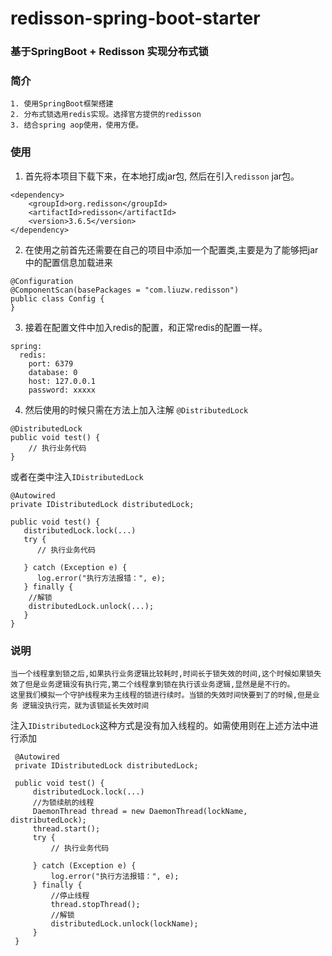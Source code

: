 # redisson-spring-boot-starter

### 基于SpringBoot + Redisson 实现分布式锁

### 简介
	1. 使用SpringBoot框架搭建
	2. 分布式锁选用redis实现。选择官方提供的redisson
	3. 结合spring aop使用，使用方便。

### 使用

1. 首先将本项目下载下来，在本地打成jar包, 然后在引入`redisson` jar包。
````
<dependency>
    <groupId>org.redisson</groupId>
    <artifactId>redisson</artifactId>
    <version>3.6.5</version>
</dependency>
````

2. 在使用之前首先还需要在自己的项目中添加一个配置类,主要是为了能够把jar中的配置信息加载进来
````
@Configuration
@ComponentScan(basePackages = "com.liuzw.redisson")
public class Config {
}
````

3. 接着在配置文件中加入redis的配置，和正常redis的配置一样。
````
spring:
  redis:
    port: 6379
    database: 0
    host: 127.0.0.1
    password: xxxxx
````

4. 然后使用的时候只需在方法上加入注解 `@DistributedLock`

 ````
 @DistributedLock
 public void test() {
 	 // 执行业务代码
 }
 ````

  或者在类中注入`IDistributedLock`

 ````
 @Autowired
 private IDistributedLock distributedLock;

 public void test() {
    distributedLock.lock(...)
    try {
	   // 执行业务代码

    } catch (Exception e) {
       log.error("执行方法报错：", e);
    } finally {
     //解锁
     distributedLock.unlock(...);
    }
}
````

### 说明

    当一个线程拿到锁之后,如果执行业务逻辑比较耗时,时间长于锁失效的时间,这个时候如果锁失效了但是业务逻辑没有执行完,第二个线程拿到锁在执行该业务逻辑,显然是是不行的。
	这里我们模拟一个守护线程来为主线程的锁进行续时。当锁的失效时间快要到了的时候,但是业务 逻辑没执行完，就为该锁延长失效时间


   注入`IDistributedLock`这种方式是没有加入线程的。如需使用则在上述方法中进行添加
 ````
  @Autowired
  private IDistributedLock distributedLock;

  public void test() {
      distributedLock.lock(...)
      //为锁续航的线程
      DaemonThread thread = new DaemonThread(lockName, distributedLock);
      thread.start();
      try {
          // 执行业务代码

      } catch (Exception e) {
          log.error("执行方法报错：", e);
      } finally {
          //停止线程
          thread.stopThread();
          //解锁
          distributedLock.unlock(lockName);
      }
  }
 ````
